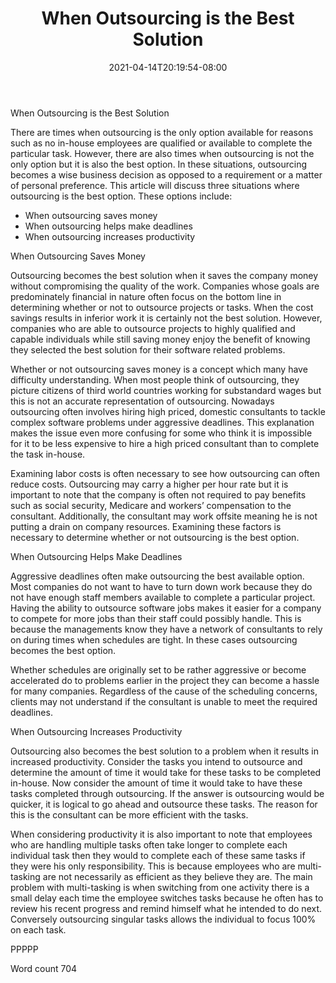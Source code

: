 ﻿---
title: "When Outsourcing is the Best Solution"
date: 2021-04-14T20:19:54-08:00
description: "Outsourcing Ebooks and Software Jobs txt Tips for Web Success"
featured_image: "/images/Outsourcing Ebooks and Software Jobs txt.jpg"
tags: ["Outsourcing Ebooks and Software Jobs txt"]
---

When Outsourcing is the Best Solution

There are times when outsourcing is the only option available for reasons such as no in-house employees are qualified or available to complete the particular task. However, there are also times when outsourcing is not the only option but it is also the best option. In these situations, outsourcing becomes a wise business decision as opposed to a requirement or a matter of personal preference. This article will discuss three situations where outsourcing is the best option. These options include:

* When outsourcing saves money
* When outsourcing helps make deadlines
* When outsourcing increases productivity

When Outsourcing Saves Money

Outsourcing becomes the best solution when it saves the company money without compromising the quality of the work. Companies whose goals are predominately financial in nature often focus on the bottom line in determining whether or not to outsource projects or tasks. When the cost savings results in inferior work it is certainly not the best solution. However, companies who are able to outsource projects to highly qualified and capable individuals while still saving money enjoy the benefit of knowing they selected the best solution for their software related problems. 

Whether or not outsourcing saves money is a concept which many have difficulty understanding. When most people think of outsourcing, they picture citizens of third world countries working for substandard wages but this is not an accurate representation of outsourcing. Nowadays outsourcing often involves hiring high priced, domestic consultants to tackle complex software problems under aggressive deadlines. This explanation makes the issue even more confusing for some who think it is impossible for it to be less expensive to hire a high priced consultant than to complete the task in-house.

Examining labor costs is often necessary to see how outsourcing can often reduce costs. Outsourcing may carry a higher per hour rate but it is important to note that the company is often not required to pay benefits such as social security, Medicare and workers’ compensation to the consultant. Additionally, the consultant may work offsite meaning he is not putting a drain on company resources. Examining these factors is necessary to determine whether or not outsourcing is the best option. 

When Outsourcing Helps Make Deadlines

Aggressive deadlines often make outsourcing the best available option. Most companies do not want to have to turn down work because they do not have enough staff members available to complete a particular project. Having the ability to outsource software jobs makes it easier for a company to compete for more jobs than their staff could possibly handle. This is because the managements know they have a network of consultants to rely on during times when schedules are tight. In these cases outsourcing becomes the best option. 

Whether schedules are originally set to be rather aggressive or become accelerated do to problems earlier in the project they can become a hassle for many companies. Regardless of the cause of the scheduling concerns, clients may not understand if the consultant is unable to meet the required deadlines. 

When Outsourcing Increases Productivity 

Outsourcing also becomes the best solution to a problem when it results in increased productivity. Consider the tasks you intend to outsource and determine the amount of time it would take for these tasks to be completed in-house. Now consider the amount of time it would take to have these tasks completed through outsourcing. If the answer is outsourcing would be quicker, it is logical to go ahead and outsource these tasks. The reason for this is the consultant can be more efficient with the tasks.

When considering productivity it is also important to note that employees who are handling multiple tasks often take longer to complete each individual task then they would to complete each of these same tasks if they were his only responsibility. This is because employees who are multi-tasking are not necessarily as efficient as they believe they are. The main problem with multi-tasking is when switching from one activity there is a small delay each time the employee switches tasks because he often has to review his recent progress and remind himself what he intended to do next. Conversely outsourcing singular tasks allows the individual to focus 100% on each task. 

PPPPP

Word count 704


